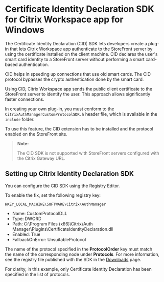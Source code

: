 # Certificate Identity Declaration SDK for Citrix Workspace app for Windows

The Certificate Identity Declaration (CID) SDK lets developers create a plug-in that lets Citrix Workspace app authenticate to the StoreFront server by using the certificate installed on the client machine. CID declares the user's smart card identity to a StoreFront server without performing a smart card-based authentication.

CID helps in speeding up connections that use old smart cards. The CID protocol bypasses the crypto authentication done by the smart card.

Using CID, Citrix Workspace app sends the public client certificate to the StoreFront server to identify the user. This approach allows significantly faster connections.

In creating your own plug-in, you must conform to the `CitrixAuthManagerCustomProtocolSDK.h` header file, which is available in the `include` folder.

To use this feature, the CID extension has to be installed and the protocol enabled on the StoreFront site.

> **Note:**
>
> The CID SDK is not supported with StoreFront servers configured with the Citrix Gateway URL.

## Setting up Citrix Identity Declaration SDK

You can configure the CID SDK using the Registry Editor.

To enable the fix, set the following registry key:

`HKEY_LOCAL_MACHINE\SOFTWARE\Citrix\AuthManager`

-  Name: CustomProtocolDLL
-  Type: DWORD
-  Path: C:\Program Files (x86)\Citrix\Auth   Manager\Plugins\CertificateIdentityDeclaration.dll
-  Enabled: True
-  FallbackOnError: UnsuitableProtocol

The name of the protocol specified in the **ProtocolOrder** key must match the name of the corresponding node under **Protocols**. For more information, see the registry file published with the SDK in the [Downloads](https://www.citrix.com/downloads/workspace-app/) page.

For clarity, in this example, only Certificate Identity Declaration has been specified in the list of protocols.